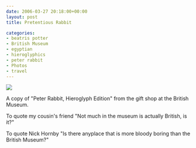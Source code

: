 ```yaml
---
date: 2006-03-27 20:18:00+00:00
layout: post
title: Pretentious Rabbit

categories:
- beatris potter
- British Museum
- egyptian
- hieroglyphics
- peter rabbit
- Photos
- travel
---
```


[![](http://photos1.blogger.com/blogger/5119/270/320/IMG_3748.jpg)](http://photos1.blogger.com/blogger/5119/270/640/IMG_3748.jpg)


A copy of "Peter Rabbit, Hieroglyph Edition" from the gift shop at the British
Museum.

To quote my cousin's friend "Not much in the museum is actually British, is
it?"

To quote Nick Hornby "Is there anyplace that is more bloody boring than the
British Museum?"
